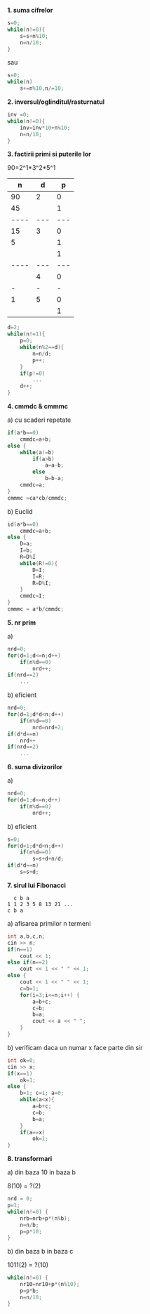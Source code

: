 **1. suma cifrelor**

```cpp
s=0;
while(n!=0){
    s=s+n%10;
    n=n/10;
}
```

sau

```cpp
s=0;
while(n)
    s+=n%10,n/=10;
```

**2. inversul/oglinditul/rasturnatul**

```cpp
inv =0;
while(n!=0){
    inv=inv*10+n%10;
    n=n/10;
}
```

**3. factirii primi si puterile lor**

90=2^1\*3^2\*5^1

| n    | d   | p   |
| ---- | --- | --- |
| 90   | 2   | 0   |
| 45   |     | 1   |
| ---- | --- | --- |
| 15   | 3   | 0   |
| 5    |     | 1   |
|      |     | 1   |
| ---- | --- | --- |
|      | 4   | 0   |
| -    | -   | -   |
| 1    | 5   | 0   |
|      |     | 1   |

```cpp
d=2;
while(n!=1){
    p=0;
    while(n%2==d){
        n=n/d;
        p++;
    }
    if(p!=0)
        ...
    d++;
}
```

**4. cmmdc & cmmmc**

a) cu scaderi repetate

```cpp
if(a*b==0)
    cmmdc=a+b;
else {
    while(a!=b)
        if(a>b)
            a=a-b;
        else
            b=b-a;
    cmmdc=a;
}
cmmmc =ca*cb/cmmdc;
```

b) Euclid

```cpp
id(a*b==0)
    cmmdc=a+b;
else {
    D=a;
    I=b;
    R=D%I
    while(R!=0){
        D=I;
        I=R;
        R=D%I;
    }
    cmmdc=I;
}
cmmmc = a*b/cmmdc;
```

**5. nr prim**

a)

```cpp
nrd=0;
for(d=1;d<=n;d++)
    if(n%d==0)
        nrd++;
if(nrd==2)
    ...
```

b) eficient

```cpp
nrd=0;
for(d=1;d*d<n;d++)
    if(n%d==0)
        nrd=nrd+2;
if(d*d==n)
    nrd++
if(nrd==2)
    ...
```

**6. suma divizorilor**

a)

```cpp
nrd=0;
for(d=1;d<=n;d++)
    if(n%d==0)
        nrd++;
```

b) eficient

```cpp
s=0;
for(d=1;d*d<n;d++)
    if(n%d==0)
        s=s+d+n/d;
if(d*d==n)
    s=s+d;
```

**7. sirul lui Fibonacci**

```
  c b a
1 1 2 3 5 8 13 21 ...
c b a
```

a) afisarea primilor n termeni

```cpp
int a,b,c,n;
cin >> n;
if(n==1)
    cout << 1;
else if(n==2)
    cout << 1 << " " << 1;
else {
    cout << 1 << " " << 1;
    c=b=1;
    for(i=3;i<=n;i++) {
        a=b+c;
        c=b;
        b=a;
        cout << a << " ";
    }
}
```

b) verificam daca un numar x face parte din sir

```cpp
int ok=0;
cin >> x;
if(x==1)
    ok=1;
else {
    b=1; c=1; a=0;
    while(a<x){
        a=b+c;
        c=b;
        b=a;
    }
    if(a==x)
        ok=1;
} 
```

**8. transformari**

a) din baza 10 in baza b

8(10) = ?(2)

```cpp
nrd = 0;
p=1;
while(n!=0) {
	nrb=nrb+p*(n%b);
	n=n/b;
	p=p*10;
}
```

b) din baza b in baza c

1011(2) = ?(10)

```cpp
while(n!=0) {
	nr10=nr10+p*(n%10);
	p=p*b;
	n=n/10;
}
```
